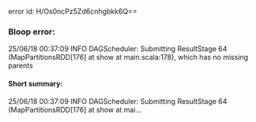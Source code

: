 error id: H/Os0ncPz5Zd6cnhgbkk6Q==
### Bloop error:

25/06/18 00:37:09 INFO DAGScheduler: Submitting ResultStage 64 (MapPartitionsRDD[176] at show at main.scala:178), which has no missing parents
#### Short summary: 

25/06/18 00:37:09 INFO DAGScheduler: Submitting ResultStage 64 (MapPartitionsRDD[176] at show at mai...